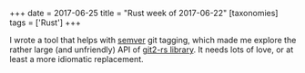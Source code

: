+++
date = 2017-06-25
title = "Rust week of 2017-06-22"
[taxonomies]
tags = ['Rust']
+++

I wrote a tool that helps with [semver] git tagging, which made me
explore the rather large (and unfriendly) API of [git2-rs library]. It
needs lots of love, or at least a more idiomatic replacement.

[semver]: http://semver.org
[git2-rs library]: https://github.com/alexcrichton/git2-rs
